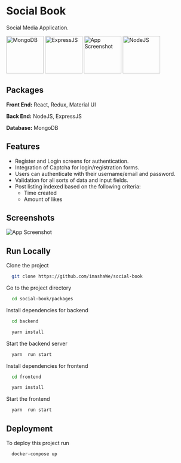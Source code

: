 
# Social Book
Social Media Application.

<img alt="MongoDB" height="100" src="https://cdn.svgporn.com/logos/mongodb-icon.svg?response-content-disposition=attachment%3Bfilename%3Dmongodb-icon.svg" width="100"/>
<img alt="ExpressJS" height="100" src="https://cdn.svgporn.com/logos/express.svg?response-content-disposition=attachment%3Bfilename%3Dexpress.svg" title="ExpressJS" width="100"/>
<img alt="App Screenshot" height="100" src="https://cdn.svgporn.com/logos/react.svg?response-content-disposition=attachment%3Bfilename%3Dreact.svg" width="100"/>
<img alt="NodeJS" height="100" src="https://cdn.svgporn.com/logos/nodejs.svg?response-content-disposition=attachment%3Bfilename%3Dnodejs.svg" title="NodeJS" width="100"/>


## Packages

**Front End:** React, Redux, Material UI

**Back End:** NodeJS, ExpressJS

**Database:** MongoDB


## Features

- Register and Login screens for authentication.
- Integration of Captcha for login/registration forms.
- Users can authenticate with their username/email and password.
- Validation for all sorts of data and input fields.
- Post listing indexed based on the following criteria:
  -  Time created
  -  Amount of likes


## Screenshots

![App Screenshot](https://res.cloudinary.com/dxrhrbot0/image/upload/v1677126703/portfolio/Social_Book_-_Google_Chrome_2_23_2023_9_55_55_AM_cnwsyd.png)



## Run Locally

Clone the project

```bash
  git clone https://github.com/imashaWe/social-book
```

Go to the project directory

```bash
  cd social-book/packages
```

Install dependencies for backend

```bash
  cd backend
```
```bash
  yarn install
```

Start the backend server

```bash
  yarn  run start
```

Install dependencies for frontend

```bash
  cd frontend
```
```bash
  yarn install
```

Start the frontend

```bash
  yarn  run start
```

## Deployment

To deploy this project run

```bash
  docker-compose up
```
